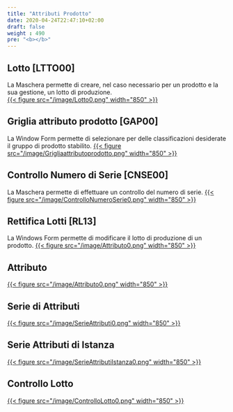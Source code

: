 ```yaml
---
title: "Attributi Prodotto"
date: 2020-04-24T22:47:10+02:00
draft: false
weight : 490
pre: "<b></b>"
---
```


## Lotto [LTTO00]
La Maschera permette di creare, nel caso necessario per un prodotto e la sua gestione, un lotto di produzione.  
[{{< figure src="/image/Lotto0.png"  width="850"  >}}](/image/Lotto0.png)

## Griglia attributo prodotto [GAP00]
La Window Form permette di selezionare per delle classificazioni desiderate il gruppo di prodotto stabilito.
[{{< figure src="/image/Grigliaattributoprodotto.png"  width="850"  >}}](/image/Grigliaattributoprodotto.png)

## Controllo Numero di Serie [CNSE00]
La Maschera permette di effettuare un controllo del numero di serie.
[{{< figure src="/image/ControlloNumeroSerie0.png"  width="850"  >}}](/image/ControlloNumeroSerie0.png)

## Rettifica Lotti [RL13]
La Windows Form permette di modificare il lotto di produzione di un prodotto.
[{{< figure src="/image/Attributo0.png"  width="850"  >}}](/image/Attributo0.png)

## Attributo
[{{< figure src="/image/Attributo0.png"  width="850"  >}}](/image/Attributo0.png)

## Serie di Attributi
[{{< figure src="/image/SerieAttributi0.png"  width="850"  >}}](/image/SerieAttributi0.png)

## Serie Attributi di Istanza
[{{< figure src="/image/SerieAttributiIstanza0.png"  width="850"  >}}](/image/SerieAttributiIstanza0.png)

## Controllo Lotto
[{{< figure src="/image/ControlloLotto0.png"  width="850"  >}}](/image/ControlloLotto0.png)
